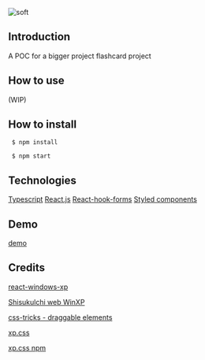 ![soft](https://capsule-render.vercel.app/api?type=soft&color=0D1117&text=Pedro%20Rosa&fontSize=40&fontColor=FFFFFF)



## Introduction 

A POC for a bigger project flashcard project


## How to use

(WIP)

## How to install

```
 $ npm install

```

```
 $ npm start

```

## Technologies

[Typescript](https://www.typescriptlang.org/)
[React.js](https://reactjs.org/)
[React-hook-forms](https://react-hook-form.com/)
[Styled components](https://www.styled-components.com/)

## Demo 
 [demo](https://boisterous-genie-1d07c5.netlify.app/)


## Credits

[react-windows-xp](https://www.npmjs.com/package/react-windows-xp)

[Shisukulchi web WinXP](https://github.com/ShizukuIchi/winXP)

[css-tricks - draggable elements](https://css-tricks.com/books/greatest-css-tricks/draggable-elements/)

[xp.css](https://botoxparty.github.io/XP.css/)

[xp.css npm](https://www.npmjs.com/package/xp.css)
